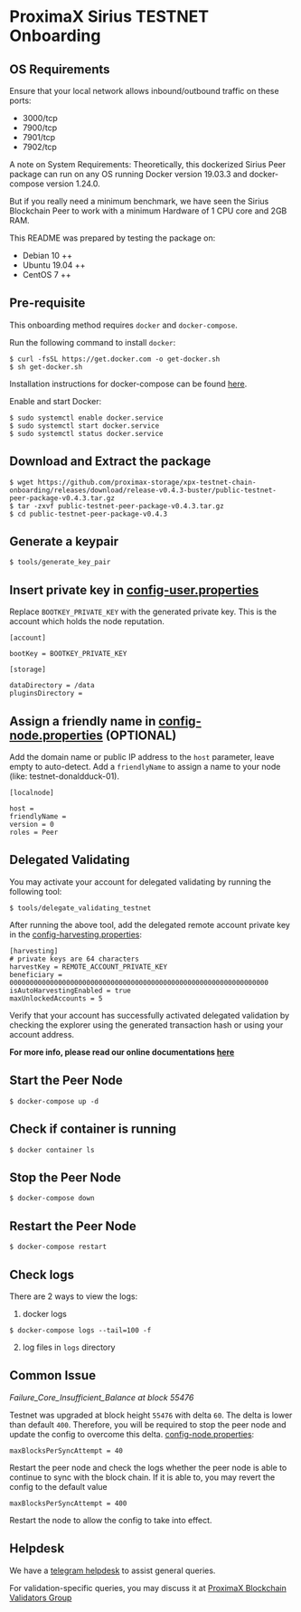 # ProximaX Sirius TESTNET Onboarding

## OS Requirements
Ensure that your local network allows inbound/outbound traffic on these ports:
- 3000/tcp
- 7900/tcp
- 7901/tcp
- 7902/tcp

A note on System Requirements:
Theoretically, this dockerized Sirius Peer package can run on any OS running Docker version 19.03.3 and docker-compose version 1.24.0.

But if you really need a minimum benchmark, we have seen the Sirius Blockchain Peer to work with a minimum Hardware of 1 CPU core and 2GB RAM.

This README was prepared by testing the package on:
- Debian 10 ++
- Ubuntu 19.04 ++
- CentOS 7 ++

## Pre-requisite
This onboarding method requires `docker` and `docker-compose`.  

Run the following command to install `docker`:
```
$ curl -fsSL https://get.docker.com -o get-docker.sh
$ sh get-docker.sh
```

Installation instructions for docker-compose can be found [here](https://docs.docker.com/compose/install/). 

Enable and start Docker:
```
$ sudo systemctl enable docker.service
$ sudo systemctl start docker.service
$ sudo systemctl status docker.service
```

## Download and Extract the package
```
$ wget https://github.com/proximax-storage/xpx-testnet-chain-onboarding/releases/download/release-v0.4.3-buster/public-testnet-peer-package-v0.4.3.tar.gz
$ tar -zxvf public-testnet-peer-package-v0.4.3.tar.gz
$ cd public-testnet-peer-package-v0.4.3
```

## Generate a keypair
```
$ tools/generate_key_pair
```

## Insert private key in [config-user.properties](resources/config-user.properties)

Replace `BOOTKEY_PRIVATE_KEY` with the generated private key. This is the account which holds the node reputation.

```
[account]

bootKey = BOOTKEY_PRIVATE_KEY 

[storage]

dataDirectory = /data
pluginsDirectory = 
```

## Assign a friendly name in  [config-node.properties](resources/config-node.properties) (OPTIONAL)

Add the domain name or public IP address to the `host` parameter, leave empty to auto-detect. Add a `friendlyName` to assign a name to your node (like: testnet-donaldduck-01).

```
[localnode]

host =
friendlyName =
version = 0
roles = Peer
```

## Delegated Validating
You may activate your account for delegated validating by running the following tool:
```
$ tools/delegate_validating_testnet
```

After running the above tool, add the delegated remote account private key in the [config-harvesting.properties](resources/config-harvesting.properties):
```
[harvesting]
# private keys are 64 characters
harvestKey = REMOTE_ACCOUNT_PRIVATE_KEY
beneficiary = 0000000000000000000000000000000000000000000000000000000000000000
isAutoHarvestingEnabled = true
maxUnlockedAccounts = 5
```

Verify that your account has successfully activated delegated validation by checking the explorer using the generated transaction hash or using your account address.

**For more info, please read our online documentations [here](https://bcdocs.xpxsirius.io/docs/protocol/validating/)**

## Start the Peer Node
```
$ docker-compose up -d
```

## Check if container is running
```
$ docker container ls
```

## Stop the Peer Node
```
$ docker-compose down
```

## Restart the Peer Node
```
$ docker-compose restart
```

## Check logs
There are 2 ways to view the logs:
1. docker logs
```
$ docker-compose logs --tail=100 -f
```

2. log files in `logs` directory

## Common Issue
*Failure_Core_Insufficient_Balance at block 55476*

Testnet was upgraded at block height `55476` with delta `60`. The delta is lower than default `400`.  Therefore, you will be required to stop the peer node and update the config to overcome this delta.
[config-node.properties](resources/config-node.properties#L13):

```
maxBlocksPerSyncAttempt = 40
```

Restart the peer node and check the logs whether the peer node is able to continue to sync with the block chain.  If it is able to, you may revert the config to the default value
```
maxBlocksPerSyncAttempt = 400
```

Restart the node to allow the config to take into effect.

## Helpdesk
We have a [telegram helpdesk](https://t.me/proximaxhelpdesk) to assist general queries.

For validation-specific queries, you may discuss it at [ProximaX Blockchain Validators Group](https://t.me/xpxtestnetvalidator)
